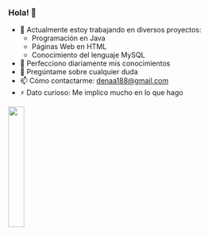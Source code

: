 ### Hola! 👋

- 🔭 Actualmente estoy trabajando en  diversos proyectos:
    -    Programación en Java
    - Páginas Web en  HTML
    - Conocimiento del lenguaje MySQL  
- 🌱 Perfecciono diariamente mis conocimientos
- 💬 Pregúntame sobre cualquier duda
- 📫 Cómo contactarme: denaa188@gmail.com
- ⚡ Dato curioso: Me implico mucho en lo que hago

<img src="IMG_2462edi.JPG" width="25%" height="25%"></img>

